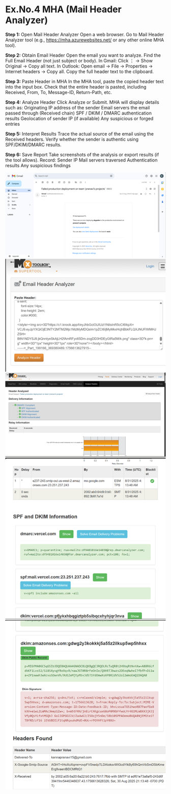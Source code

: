 # Ex.No.4 MHA (Mail Header Analyzer)

**Step 1:** Open Mail Header Analyzer
Open a web browser.
Go to Mail Header Analyzer tool (e.g., https://mha.azurewebsites.net/
 or any other online MHA tool).

**Step 2:**
 Obtain Email Header
Open the email you want to analyze.
Find the Full Email Header (not just subject or body).
In Gmail: Click ⋮ → Show Original → Copy all text.
In Outlook: Open email → File → Properties → Internet headers → Copy all.
Copy the full header text to the clipboard.

**Step 3:** Paste Header in MHA
In the MHA tool, paste the copied header text into the input box.
Check that the entire header is pasted, including Received, From, To, Message-ID, Return-Path, etc.

**Step 4:** Analyze Header
Click Analyze or Submit.
MHA will display details such as:
Originating IP address of the sender
Email servers the email passed through (Received chain)
SPF / DKIM / DMARC authentication results
Geolocation of sender IP (if available)
Any suspicious or forged entries

**Step 5:** Interpret Results
Trace the actual source of the email using the Received headers.
Verify whether the sender is authentic using SPF/DKIM/DMARC results.

**Step 6:** Save Report
Take screenshots of the analysis or export results (if the tool allows).
Record:
Sender IP
Mail servers traversed
Authentication results
Any suspicious findings

![mail](assets/m1.png)
![mail](assets/m2.png)
![mail](assets/m3.png)
![mail](assets/m4.png)
![mail](assets/m5.png)



